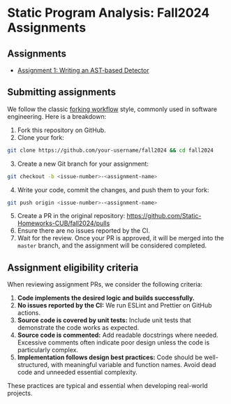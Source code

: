 # Static Program Analysis: Fall2024 Assignments

## Assignments
* [Assignment 1: Writing an AST-based Detector](./assignments/ast-detectors/README.md)

## Submitting assignments

We follow the classic [forking workflow](https://www.atlassian.com/git/tutorials/comparing-workflows/forking-workflow) style, commonly used in software engineering. Here is a breakdown:

1. Fork this repository on GitHub.
2. Clone your fork:
```bash
git clone https://github.com/your-username/fall2024 && cd fall2024
```
3. Create a new Git branch for your assignment:
```bash
git checkout -b <issue-number>-<assignment-name>
```
4. Write your code, commit the changes, and push them to your fork:
```bash
git push origin <issue-number>-<assignment-name>
```
5. Create a PR in the original repository: https://github.com/Static-Homeworks-CUB/fall2024/pulls
6. Ensure there are no issues reported by the CI.
7. Wait for the review. Once your PR is approved, it will be merged into the `master` branch, and the assignment will be considered completed.

## Assignment eligibility criteria
When reviewing assignment PRs, we consider the following criteria:
1. **Code implements the desired logic and builds successfully.**
2. **No issues reported by the CI:** We run ESLint and Prettier on GitHub actions.
3. **Source code is covered by unit tests:** Include unit tests that demonstrate the code works as expected.
4. **Source code is commented:** Add readable docstrings where needed. Excessive comments often indicate poor design unless the code is particularly complex.
5. **Implementation follows design best practices:** Code should be well-structured, with meaningful variable and function names. Avoid dead code and unneeded essential complexity.

These practices are typical and essential when developing real-world projects.
